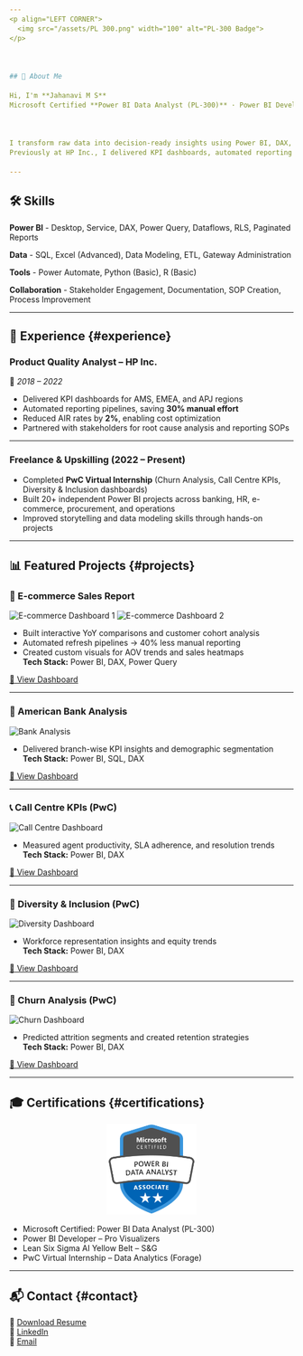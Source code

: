 ```yaml
---
<p align="LEFT CORNER">
  <img src="/assets/PL 300.png" width="100" alt="PL-300 Badge">
</p>



## 👋 About Me 

Hi, I'm **Jahanavi M S**  
Microsoft Certified **Power BI Data Analyst (PL-300)** · Power BI Developer · Data Analyst  



I transform raw data into decision-ready insights using Power BI, DAX, Power Query, SQL, and Excel.  
Previously at HP Inc., I delivered KPI dashboards, automated reporting pipelines (30% less manual effort), and enabled self-service BI.

---
```


## 🛠 Skills

**Power BI**  - Desktop, Service, DAX, Power Query, Dataflows, RLS, Paginated Reports  

**Data**  - SQL, Excel (Advanced), Data Modeling, ETL, Gateway Administration  

**Tools**  - Power Automate, Python (Basic), R (Basic)  

**Collaboration**  - Stakeholder Engagement, Documentation, SOP Creation, Process Improvement  

---

## 💼 Experience {#experience}

### Product Quality Analyst – HP Inc.
📅 *2018 – 2022*  

- Delivered KPI dashboards for AMS, EMEA, and APJ regions  
- Automated reporting pipelines, saving **30% manual effort**  
- Reduced AIR rates by **2%**, enabling cost optimization  
- Partnered with stakeholders for root cause analysis and reporting SOPs  

---

### Freelance & Upskilling (2022 – Present)
- Completed **PwC Virtual Internship** (Churn Analysis, Call Centre KPIs, Diversity & Inclusion dashboards)  
- Built 20+ independent Power BI projects across banking, HR, e-commerce, procurement, and operations  
- Improved storytelling and data modeling skills through hands-on projects  

---


## 📊 Featured Projects {#projects}

### 🛒 E-commerce Sales Report
![E-commerce Dashboard 1](/assets/ecommerce-1.png)
![E-commerce Dashboard 2](/assets/ecommerce-2.png)

- Built interactive YoY comparisons and customer cohort analysis  
- Automated refresh pipelines → 40% less manual reporting  
- Created custom visuals for AOV trends and sales heatmaps  
**Tech Stack:** Power BI, DAX, Power Query  

[🔗 View Dashboard](#)

---

### 🏦 American Bank Analysis
![Bank Analysis](/assets/bank.png)
- Delivered branch-wise KPI insights and demographic segmentation  
**Tech Stack:** Power BI, SQL, DAX  

[🔗 View Dashboard](#)

---

### 📞 Call Centre KPIs (PwC)
![Call Centre Dashboard](/assets/call-centre.png)
- Measured agent productivity, SLA adherence, and resolution trends  
**Tech Stack:** Power BI, DAX  

[🔗 View Dashboard](#)

---

### 👥 Diversity & Inclusion (PwC)
![Diversity Dashboard](/assets/diversity.png)
- Workforce representation insights and equity trends  
**Tech Stack:** Power BI, DAX  

[🔗 View Dashboard](#)

---

### 🚪 Churn Analysis (PwC)
![Churn Dashboard](/assets/churn.png)
- Predicted attrition segments and created retention strategies  
**Tech Stack:** Power BI, DAX  

[🔗 View Dashboard](#)

---

## 🎓 Certifications {#certifications}

<p align="center">
  <img src="/assets/PL 300.png" width="160" alt="PL-300 Badge">
</p>

- Microsoft Certified: Power BI Data Analyst (PL-300)
- Power BI Developer – Pro Visualizers
- Lean Six Sigma AI Yellow Belt – S&G
- PwC Virtual Internship – Data Analytics (Forage)

---

## 📬 Contact {#contact}

📄 [Download Resume](/assets/Jahanavi_MS_Resume.pdf)  
💼 [LinkedIn](https://linkedin.com/in/jahanavims)  
📧 [Email](mailto:jahxxxxxxxx@gmail.com)
